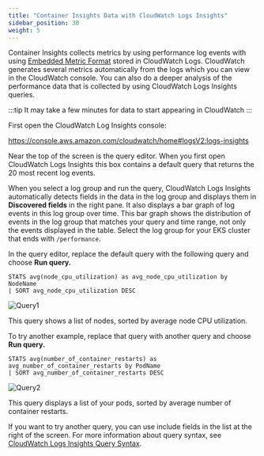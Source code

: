```yaml
---
title: "Container Insights Data with CloudWatch Logs Insights"
sidebar_position: 30
weight: 5
---
```


Container Insights collects metrics by using performance log events with using [Embedded Metric Format](https://docs.aws.amazon.com/AmazonCloudWatch/latest/monitoring/CloudWatch_Embedded_Metric_Format.html) stored in CloudWatch Logs. CloudWatch generates several metrics automatically from the logs which you can view in the CloudWatch console. You can also do a deeper analysis of the performance data that is collected by using CloudWatch Logs Insights queries.

:::tip
It may take a few minutes for data to start appearing in CloudWatch
:::

First open the CloudWatch Log Insights console:

https://console.aws.amazon.com/cloudwatch/home#logsV2:logs-insights

Near the top of the screen is the query editor. When you first open CloudWatch Logs Insights this box contains a default query that returns the 20 most recent log events.

When you select a log group and run the query, CloudWatch Logs Insights automatically detects fields in the data in the log group and displays them in **Discovered fields** in the right pane. It also displays a bar graph of log events in this log group over time. This bar graph shows the distribution of events in the log group that matches your query and time range, not only the events displayed in the table. Select the log group for your EKS cluster that ends with `/performance`.

In the query editor, replace the default query with the following query and choose **Run query.**

```text
STATS avg(node_cpu_utilization) as avg_node_cpu_utilization by NodeName
| SORT avg_node_cpu_utilization DESC
```

![Query1](./assets/query1.jpg)

This query shows a list of nodes, sorted by average node CPU utilization.

To try another example, replace that query with another query and choose **Run query.**

```text
STATS avg(number_of_container_restarts) as avg_number_of_container_restarts by PodName
| SORT avg_number_of_container_restarts DESC
```

![Query2](./assets/query2.jpg)

This query displays a list of your pods, sorted by average number of container restarts.

If you want to try another query, you can use include fields in the list at the right of the screen. For more information about query syntax, see [CloudWatch Logs Insights Query Syntax](https://docs.aws.amazon.com/AmazonCloudWatch/latest/logs/CWL_QuerySyntax.html).
